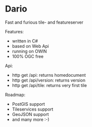 Dario
===========================

Fast and furious tile- and featureserver

Features:

- written in C#
- based on Web Api
- running on OWIN
- 100% OGC free

Api:
- http get /api: returns homedocument
- http get /api/version: returns version
- http get /api/tile: returns very first tile 

Roadmap:

- PostGIS support
- Tileservices support
- GeoJSON support
- and many more :-)